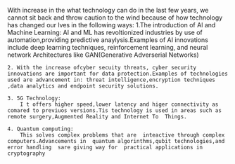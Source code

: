 With increase in the what technology can do in the last few years, we cannot sit back and throw caution to the wind because of how technology has changed our lves in the following ways:
1.The introduction of Al and Machine Learning:
AI and ML has revoltionized industries by use of automation,providing predictive anaylysis.Examples of AI innovations include deep learning techniques, reinforcement learning, and neural network
Architectures like GAN(Generative Adverserial Networks)

    2. With the increase ofcyber secuity threats, cyber security innovations are important for data protection.Examples of technologies used are advancement in: threat intelligence,encryption techniques ,data analytics and endpoint security solutions.

    3. 5G Technology:
        I t offers higher speed,lower latency and higer connectivity as comared to previuos versions.Tis technology is used in areas such as remote surgery,Augmented Reality and Internet To  Things.

    4. Quantum computing:
        This solves complex problems that are  inteactive through complex computers.Advancements in  quantum algorinthms,qubit technologies,and error handling  sare giving way for  practical applications in cryptography



